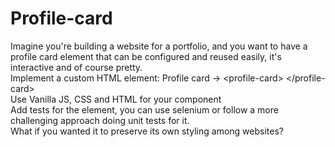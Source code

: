 # Profile-card
Imagine you're building a website for a portfolio, and you want to have a profile card element that can be configured and reused easily, it's interactive and of course pretty.      
Implement a custom HTML element: Profile card -> &lt;profile-card> &lt;/profile-card>      
Use Vanilla JS, CSS and HTML for your component         
Add tests for the element, you can use selenium or follow a more challenging approach doing unit tests for it.         
What if you wanted it to preserve its own styling among websites?
